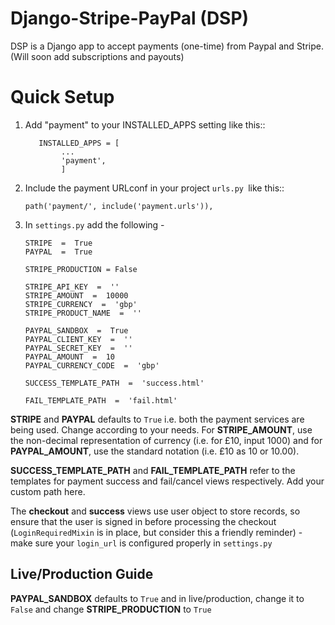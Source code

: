 # Django-Stripe-PayPal (DSP)
DSP is a Django app to accept payments (one-time) from Paypal and Stripe.
(Will soon add subscriptions and payouts)



# Quick Setup

1.  Add "payment" to your INSTALLED_APPS setting like this::

    ```
	   INSTALLED_APPS = [
	        ...
	        'payment',
		    ]

2. Include the payment URLconf in your project ```urls.py ```like this::

    ```path('payment/', include('payment.urls')),```
3. In ```settings.py``` add the following -
	 
	```
	STRIPE  =  True
	PAYPAL  =  True

	STRIPE_PRODUCTION = False

	STRIPE_API_KEY  =  ''
	STRIPE_AMOUNT  =  10000
	STRIPE_CURRENCY  =  'gbp'
	STRIPE_PRODUCT_NAME  =  ''

	PAYPAL_SANDBOX  =  True
	PAYPAL_CLIENT_KEY  =  ''
	PAYPAL_SECRET_KEY  =  ''
	PAYPAL_AMOUNT  =  10
	PAYPAL_CURRENCY_CODE  =  'gbp'
	  
	SUCCESS_TEMPLATE_PATH  =  'success.html'

	FAIL_TEMPLATE_PATH  =  'fail.html'
	```
	
**STRIPE** and **PAYPAL** defaults to ```True``` i.e. both the payment services are being used. Change according to your needs. For **STRIPE_AMOUNT**, use the non-decimal representation of currency (i.e. for £10, input 1000) and for **PAYPAL_AMOUNT**, use the standard notation (i.e. £10 as 10 or 10.00).

**SUCCESS_TEMPLATE_PATH** and **FAIL_TEMPLATE_PATH** refer to the templates for payment success and fail/cancel views respectively. Add your custom path here.

The  **checkout** and **success** views use user object to store records, so ensure that the user is signed in before processing the checkout (```LoginRequiredMixin``` is in place, but consider this a friendly reminder) - make sure your ```login_url``` is configured properly in ```settings.py```

## Live/Production Guide

**PAYPAL_SANDBOX** defaults to ```True``` and in live/production, change it to ```False``` and change **STRIPE_PRODUCTION** to ```True```

